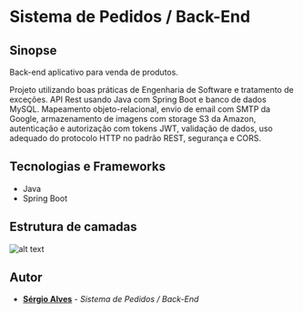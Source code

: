 # Sistema de Pedidos / Back-End

## Sinopse

Back-end aplicativo para venda de produtos.

Projeto utilizando boas práticas de Engenharia de Software e tratamento de exceções.
API Rest usando Java com Spring Boot e banco de dados MySQL. Mapeamento objeto-relacional, envio de email com SMTP da Google, armazenamento de imagens com storage S3 da Amazon, autenticação e autorização com tokens JWT, validação de dados, uso adequado do protocolo HTTP no padrão REST, segurança e CORS.

## Tecnologias e Frameworks
* Java
* Spring Boot

## Estrutura de camadas 
![alt text](https://spring-back-ionic.s3-sa-east-1.amazonaws.com/estrutura.png)

## Autor


* **[Sérgio Alves](https://github.com/SAlvesJr)** - *Sistema de Pedidos / Back-End*